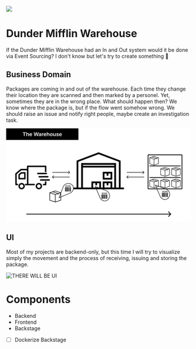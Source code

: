 ![](https://upload.wikimedia.org/wikipedia/commons/9/9c/Dunder_Mifflin%2C_Inc.svg)

# Dunder Mifflin Warehouse

If the Dunder Mifflin Warehouse had an In and Out system would it be done via Event Sourcing? I don't know but let's try to create something 🤣

## Business Domain

Packages are coming in and out of the warehouse. Each time they change their location they are scanned and then marked by a personel.
Yet, sometimes they are in the wrong place. What should happen then? We know where the package is, but if the flow went somehow wrong.
We should raise an issue and notify right people, maybe create an investigation task.

![](./warehouse.png)

## UI

Most of my projects are backend-only, but this time I will try to visualize simply the movement and the process of receiving, issuing and storing the package.

![THERE WILL BE UI]()

# Components

* Backend
* Frontend
* Backstage
- [ ] Dockerize Backstage 
